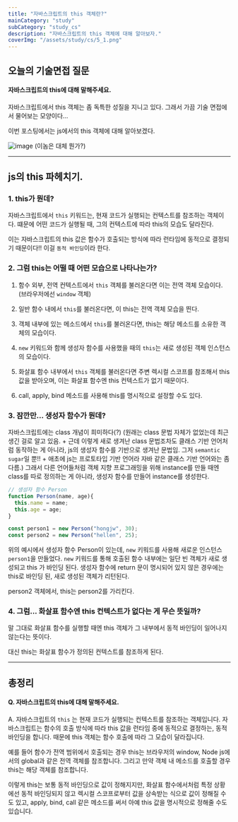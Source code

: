 ```yaml
---
title: "자바스크립트의 this 객체란?"
mainCategory: "study"
subCategory: "study_cs"
description: "자바스크립트의 this 객체에 대해 알아보자."
coverImg: "/assets/study/cs/5_1.png"
---
```


## 오늘의 기술면접 질문

####  자바스크립트의 this에 대해 말해주세요.

자바스크립트에서 this 객체는 좀 독특한 성질을 지니고 있다. 그래서 가끔 기술 면접에서 물어보는 모양이다...

이번 포스팅에서는 js에서의 this 객체에 대해 알아보겠다.

![image](/assets/study/cs/5_1.png)
(이놈은 대체 뭔가?)

***

## js의 this 파헤치기.


### 1. this가 뭔데?

자바스크립트에서 `this` 키워드는, 현재 코드가 실행되는 컨텍스트를 참조하는 객체이다. 떄문에 어떤 코드가 실행될 때, 그의 컨텍스트에 따라 this의 모습도 달라진다.

이는 자바스크립트의 this 값은 함수가 호출되는 방식에 따라 런타임에 동적으로 결정되기 때문이다!! 이걸 `동적 바인딩`이라 한다.

### 2. 그럼 this는 어떨 때 어떤 모습으로 나타나는가?

1. 함수 외부, 전역 컨텍스트에서 `this` 객체를 불러온다면 이는 전역 객체 모습이다. (브라우저에선 `window` 객체)

2. 일반 함수 내에서 `this`를 불러온다면, 이 this는 전역 객체 모습을 띈다.

3. 객체 내부에 있는 메소드에서 `this`를 불러온다면, this는 해당 메소드를 소유한 객체의 모습이다.

4. `new` 키워드와 함께 생성자 함수를 사용했을 때의 `this`는 새로 생성된 객체 인스턴스의 모습이다.

5. 화살표 함수 내부에서 `this` 객체를 불러온다면 주변 렉시컬 스코프를 참조해서 this 값을 받아오며, 이는 화살표 함수엔 this 컨텍스트가 없기 때문이다.

6. call, apply, bind 메소드를 사용해 this를 명시적으로 설정할 수도 있다.

### 3. 잠깐만... 생성자 함수가 뭔데?

자바스크립트에는 class 개념이 희미하다(?) (원래는 class 문법 자체가 없었는데 최근 생긴 걸로 알고 있음. + 근데 이렇게 새로 생겨난 class 문법조차도 클래스 기반 언어처럼 동작하는 게 아니라, js의 생성자 함수를 기반으로 생겨난 문법임. 그저 `semantic sugar`일 뿐!! + 애초에 js는 프로토타입 기반 언어라 자바 같은 클래스 기반 언어와는 좀 다름.) 그래서 다른 언어들처럼 객체 지향 프로그래밍을 위해 instance를 만들 때엔 class를 따로 정의하는 게 아니라, 생성자 함수를 만들어 instance를 생성한다.

```javascript
// 생성자 함수 Person
function Person(name, age){
  this.name = name;
  this.age = age;
}

const person1 = new Person("hongjw", 30);
const person2 = new Person("hellen", 25);
```

위의 예시에서 생성자 함수 Person이 있는데, `new` 키워드를 사용해 새로운 인스턴스 `person1`을 만들었다. `new` 키워드를 통해 호출된 함수 내부에는 일단 빈 객체가 새로 생성되고 this 가 바인딩 된다. 
생성자 함수에 return 문이 명시되어 있지 않은 경우에는 this로 바인딩 된, 새로 생성된 객체가 리턴된다. 

person2 객체에서, this는 person2를 가리킨다.


### 4. 그럼... 화살표 함수엔 this 컨텍스트가 없다는 게 무슨 뜻일까?

말 그대로 화살표 함수를 실행할 때엔 this 객체가 그 내부에서 동적 바인딩이 일어나지 않는다는 뜻이다.

대신 this는 화살표 함수가 정의된 컨텍스트를 참조하게 된다.

***

## 총정리

#### Q. 자바스크립트의 this에 대해 말해주세요.

A. 
자바스크립트의 `this` 는 현재 코드가 실행되는 컨텍스트를 참조하는 객체입니다. 자바스크립트는 함수의 호출 방식에 따라 this 값을 런타임 중에 동적으로 결정하는, 동적 바인딩을 합니다. 때문에 this 객체는 함수 호출에 따라 그 모습이 달라집니다.

예를 들어 함수가 전역 범위에서 호출되는 경우 this는 브라우저의 window, Node js에서의 global과 같은 전역 객체를 참조합니다. 그리고 만약 객체 내 메소드를 호출할 경우 this는 해당 객체를 참조합니다.

이렇게 this는 보통 동적 바인딩으로 값이 정해지지만, 화살표 함수에서처럼 특정 상황에선 동적 바인딩되지 않고 렉시컬 스코프로부터 값을 상속받는 식으로 값이 정해질 수도 있고, apply, bind, call 같은 메소드를 써서 아예 this 값을 명시적으로 정해줄 수도 있습니다.